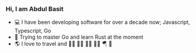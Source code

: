 ### Hi, I am Abdul Basit

- 💻 I have been developing software for over a decade now; Javascript, Typescript, Go
- 🤯 Trying to master Go and learn Rust at the moment
- 🌎 I love to travel and 🏋🏻 🚴🏻 🧗🏻 🏃🏻 🪂 🏇 
